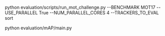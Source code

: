 python evaluation/scripts/run_mot_challenge.py --BENCHMARK MOT17 --USE_PARALLEL True --NUM_PARALLEL_CORES 4 --TRACKERS_TO_EVAL sort


python evaluation/mAP/main.py
